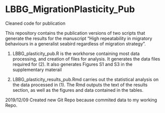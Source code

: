 # LBBG_MigrationPlasticity_Pub
 Cleaned code for publication

This repository contains the publication versions of two scripts that generate the results for the manuscript “High repeatability in migratory behaviours in a generalist seabird regardless of migration strategy”.

1) LBBG_plasticity_pub.R is the workhorse containing most data processing, and creation of files for analysis. 
It generates the data files required for (2). 
It also generates Figures S1 and S3 in the supplementary materail 

2) LBBG_plasticity_results_pub.Rmd carries out the statistical analysis on the data processed in (1). 
The Rmd outputs the text of the results section, as well as the figures and data contained in the tables. 

2019/12/09 Created new Git Repo because commited data to my working Repo. 